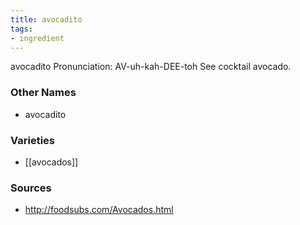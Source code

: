 ```yaml
---
title: avocadito
tags:
- ingredient
---
```

avocadito Pronunciation: AV-uh-kah-DEE-toh See cocktail avocado.

### Other Names

* avocadito

### Varieties

* [[avocados]]

### Sources
* http://foodsubs.com/Avocados.html
